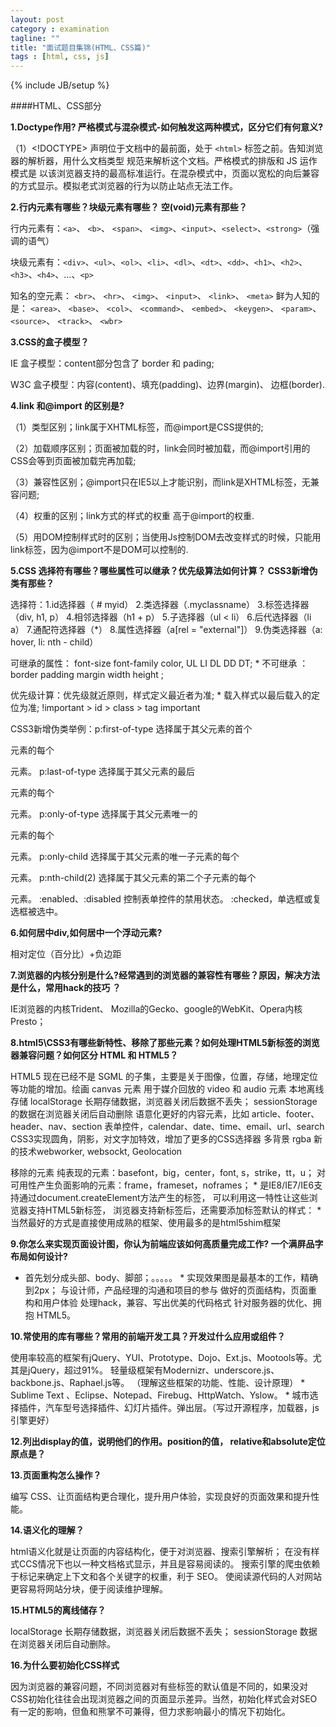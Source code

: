 ```yaml
---
layout: post
category : examination
tagline: ""
title: "面试题目集锦(HTML、CSS篇)"
tags : [html, css, js]
---
```

{% include JB/setup %}

####HTML、CSS部分

**1.Doctype作用? 严格模式与混杂模式-如何触发这两种模式，区分它们有何意义?**

（1）<!DOCTYPE> 声明位于文档中的最前面，处于 `<html>` 标签之前。告知浏览器的解析器，用什么文档类型 规范来解析这个文档。严格模式的排版和 JS 运作模式是 以该浏览器支持的最高标准运行。在混杂模式中，页面以宽松的向后兼容的方式显示。模拟老式浏览器的行为以防止站点无法工作。

**2.行内元素有哪些？块级元素有哪些？ 空(void)元素有那些？**

行内元素有：`<a>`、 `<b>`、 `<span>`、 `<img>`、`<input>`、`<select>`、`<strong>`（强调的语气） 

块级元素有：`<div>`、`<ul>`、`<ol>`、`<li>`、`<dl>`、`<dt>`、`<dd>`、`<h1>`、`<h2>`、`<h3>`、`<h4>`、…、`<p>`

知名的空元素： `<br>`、 `<hr>`、 `<img>`、 `<input>`、 `<link>`、 `<meta>` 鲜为人知的是： `<area>`、 `<base>`、 `<col>`、 `<command>`、 `<embed>`、 `<keygen>`、 `<param>`、 `<source>`、 `<track>`、 `<wbr>` 

**3.CSS的盒子模型？**

IE 盒子模型：content部分包含了 border 和 pading;

W3C 盒子模型：内容(content)、填充(padding)、边界(margin)、 边框(border).

**4.link 和@import 的区别是?**

（1）类型区别；link属于XHTML标签，而@import是CSS提供的; 

（2）加载顺序区别；页面被加载的时，link会同时被加载，而@import引用的CSS会等到页面被加载完再加载; 

（3）兼容性区别；@import只在IE5以上才能识别，而link是XHTML标签，无兼容问题; 

（4）权重的区别；link方式的样式的权重 高于@import的权重.

（5）用DOM控制样式时的区别；当使用Js控制DOM去改变样式的时候，只能用link标签，因为@import不是DOM可以控制的.

**5.CSS 选择符有哪些？哪些属性可以继承？优先级算法如何计算？ CSS3新增伪类有那些？**

选择符：1.id选择器（ # myid） 2.类选择器（.myclassname） 3.标签选择器（div, h1, p） 4.相邻选择器（h1 + p） 5.子选择器（ul < li） 6.后代选择器（li a） 7.通配符选择器（*） 8.属性选择器（a[rel = "external"]） 9.伪类选择器（a: hover, li: nth - child）

可继承的属性： font-size font-family color, UL LI DL DD DT; * 不可继承 ：border padding margin width height ;

优先级计算：优先级就近原则，样式定义最近者为准; * 载入样式以最后载入的定位为准; !important > id > class > tag important

CSS3新增伪类举例：p:first-of-type 选择属于其父元素的首个 <p> 元素的每个 <p> 元素。 p:last-of-type 选择属于其父元素的最后 <p> 元素的每个 <p> 元素。 p:only-of-type 选择属于其父元素唯一的 <p> 元素的每个 <p> 元素。 p:only-child 选择属于其父元素的唯一子元素的每个 <p> 元素。 p:nth-child(2) 选择属于其父元素的第二个子元素的每个 <p> 元素。 :enabled、:disabled 控制表单控件的禁用状态。 :checked，单选框或复选框被选中。 

**6.如何居中div,如何居中一个浮动元素?**

相对定位（百分比）+负边距

**7.浏览器的内核分别是什么?经常遇到的浏览器的兼容性有哪些？原因，解决方法是什么，常用hack的技巧 ？**

IE浏览器的内核Trident、 Mozilla的Gecko、google的WebKit、Opera内核Presto；

**8.html5\CSS3有哪些新特性、移除了那些元素？如何处理HTML5新标签的浏览器兼容问题？如何区分 HTML 和 HTML5？**

HTML5 现在已经不是 SGML 的子集，主要是关于图像，位置，存储，地理定位等功能的增加。绘画 canvas 元素 用于媒介回放的 video 和 audio 元素 本地离线存储 localStorage 长期存储数据，浏览器关闭后数据不丢失； sessionStorage 的数据在浏览器关闭后自动删除 语意化更好的内容元素，比如 article、footer、header、nav、section 表单控件，calendar、date、time、email、url、search CSS3实现圆角，阴影，对文字加特效，增加了更多的CSS选择器 多背景 rgba 新的技术webworker, websockt, Geolocation 


移除的元素
纯表现的元素：basefont，big，center，font, s，strike，tt，u； 对可用性产生负面影响的元素：frame，frameset，noframes； * 是IE8/IE7/IE6支持通过document.createElement方法产生的标签， 可以利用这一特性让这些浏览器支持HTML5新标签， 浏览器支持新标签后，还需要添加标签默认的样式： * 当然最好的方式是直接使用成熟的框架、使用最多的是html5shim框架 <!--[if lt IE 9]> <script> src="http://html5shim.googlecode.com/svn/trunk/html5.js"</script> <![endif]--> 


**9.你怎么来实现页面设计图，你认为前端应该如何高质量完成工作? 一个满屏品字布局如何设计?**

* 首先划分成头部、body、脚部；。。。。。 * 实现效果图是最基本的工作，精确到2px； 与设计师，产品经理的沟通和项目的参与 做好的页面结构，页面重构和用户体验 处理hack，兼容、写出优美的代码格式 针对服务器的优化、拥抱 HTML5。

**10.常使用的库有哪些？常用的前端开发工具？开发过什么应用或组件？**

使用率较高的框架有jQuery、YUI、Prototype、Dojo、Ext.js、Mootools等。尤其是jQuery，超过91%。 轻量级框架有Modernizr、underscore.js、backbone.js、Raphael.js等。 （理解这些框架的功能、性能、设计原理） * Sublime Text 、Eclipse、Notepad、Firebug、HttpWatch、Yslow。 * 城市选择插件，汽车型号选择插件、幻灯片插件。弹出层。（写过开源程序，加载器，js引擎更好） 

**12.列出display的值，说明他们的作用。position的值， relative和absolute定位原点是？**

**13.页面重构怎么操作？**

编写 CSS、让页面结构更合理化，提升用户体验，实现良好的页面效果和提升性能。

**14.语义化的理解？**

html语义化就是让页面的内容结构化，便于对浏览器、搜索引擎解析； 在没有样式CCS情况下也以一种文档格式显示，并且是容易阅读的。 搜索引擎的爬虫依赖于标记来确定上下文和各个关键字的权重，利于 SEO。 使阅读源代码的人对网站更容易将网站分块，便于阅读维护理解。

**15.HTML5的离线储存？**

localStorage 长期存储数据，浏览器关闭后数据不丢失； sessionStorage 数据在浏览器关闭后自动删除。

**16.为什么要初始化CSS样式**

因为浏览器的兼容问题，不同浏览器对有些标签的默认值是不同的，如果没对CSS初始化往往会出现浏览器之间的页面显示差异。当然，初始化样式会对SEO有一定的影响，但鱼和熊掌不可兼得，但力求影响最小的情况下初始化。


